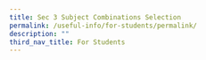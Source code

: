 ```yaml
---
title: Sec 3 Subject Combinations Selection
permalink: /useful-info/for-students/permalink/
description: ""
third_nav_title: For Students
---
```

